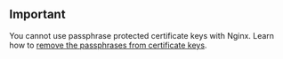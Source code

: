 <!-- usedin: [ _legacy_docker/Tutorials] - post: -->


## Important

You cannot use passphrase protected certificate keys with Nginx. Learn how to [remove the passphrases from certificate keys](/articles/ssl-certificate-issues).




